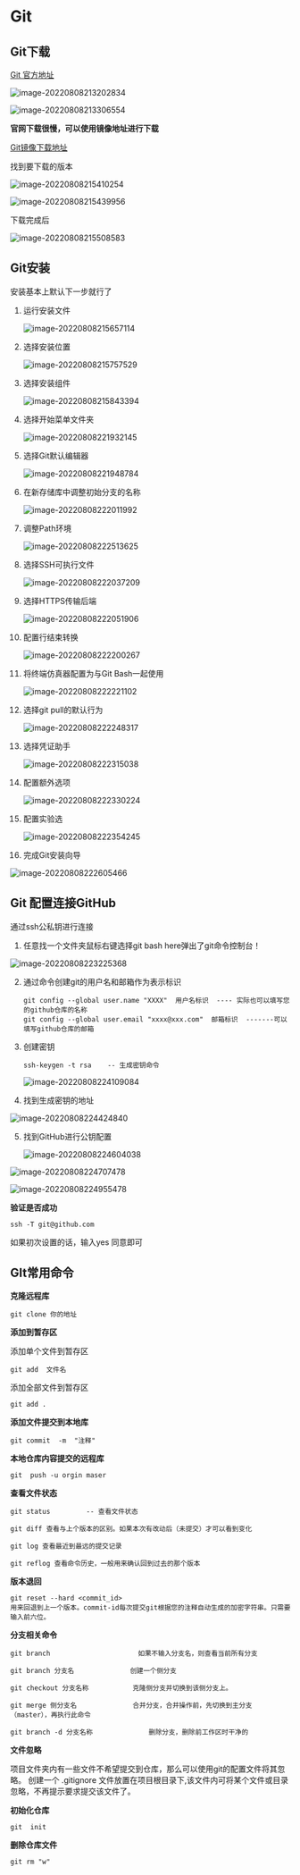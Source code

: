 # Git

## Git下载

[Git 官方地址](https://git-scm.com/)

![image-20220808213202834](https://raw.githubusercontent.com/DW62/ImgStg/master/image-20220808213202834.png)

![image-20220808213306554](https://raw.githubusercontent.com/DW62/ImgStg/master/image-20220808213306554.png)

**官网下载很慢，可以使用镜像地址进行下载**

[Git镜像下载地址](https://registry.npmmirror.com/binary.html?path=git-for-windows/)

找到要下载的版本

![image-20220808215410254](https://raw.githubusercontent.com/DW62/ImgStg/master/image-20220808215410254.png)

![image-20220808215439956](https://raw.githubusercontent.com/DW62/ImgStg/master/image-20220808215439956.png)

下载完成后

![image-20220808215508583](https://raw.githubusercontent.com/DW62/ImgStg/master/image-20220808215508583.png)

## Git安装

安装基本上默认下一步就行了

1. 运行安装文件

   ![image-20220808215657114](https://raw.githubusercontent.com/DW62/ImgStg/master/image-20220808215657114.png)

2. 选择安装位置

   ![image-20220808215757529](https://raw.githubusercontent.com/DW62/ImgStg/master/image-20220808215757529.png)

3. 选择安装组件

   ![image-20220808215843394](https://raw.githubusercontent.com/DW62/ImgStg/master/image-20220808215843394.png)

4. 选择开始菜单文件夹

   ![image-20220808221932145](https://raw.githubusercontent.com/DW62/ImgStg/master/image-20220808221932145.png)

5. 选择Git默认编辑器

   ![image-20220808221948784](https://raw.githubusercontent.com/DW62/ImgStg/master/image-20220808221948784.png)

6. 在新存储库中调整初始分支的名称

   ![image-20220808222011992](https://raw.githubusercontent.com/DW62/ImgStg/master/image-20220808222011992.png)

7. 调整Path环境

   ![image-20220808222513625](https://raw.githubusercontent.com/DW62/ImgStg/master/image-20220808222513625.png)

8. 选择SSH可执行文件

   ![image-20220808222037209](https://raw.githubusercontent.com/DW62/ImgStg/master/image-20220808222037209.png)

9. 选择HTTPS传输后端

   ![image-20220808222051906](https://raw.githubusercontent.com/DW62/ImgStg/master/image-20220808222051906.png)

10. 配置行结束转换

    ![image-20220808222200267](https://raw.githubusercontent.com/DW62/ImgStg/master/image-20220808222200267.png)

11. 将终端仿真器配置为与Git Bash一起使用

    ![image-20220808222221102](https://raw.githubusercontent.com/DW62/ImgStg/master/image-20220808222221102.png)

12. 选择git pull的默认行为

    ![image-20220808222248317](https://raw.githubusercontent.com/DW62/ImgStg/master/image-20220808222248317.png)

13. 选择凭证助手

    ![image-20220808222315038](https://raw.githubusercontent.com/DW62/ImgStg/master/image-20220808222315038.png)

14. 配置额外选项

    ![image-20220808222330224](https://raw.githubusercontent.com/DW62/ImgStg/master/image-20220808222330224.png)

15. 配置实验选

    ![image-20220808222354245](https://raw.githubusercontent.com/DW62/ImgStg/master/image-20220808222354245.png)

16. 完成Git安装向导

![image-20220808222605466](https://raw.githubusercontent.com/DW62/ImgStg/master/image-20220808222605466.png)

## Git 配置连接GitHub

通过ssh公私钥进行连接

1. 任意找一个文件夹鼠标右键选择git bash here弹出了git命令控制台！

![image-20220808223225368](https://raw.githubusercontent.com/DW62/ImgStg/master/image-20220808223225368.png)

2. 通过命令创建git的用户名和邮箱作为表示标识

   ```git
   git config --global user.name "XXXX"  用户名标识  ---- 实际也可以填写您的github仓库的名称
   git config --global user.email "xxxx@xxx.com"  邮箱标识  -------可以填写github仓库的邮箱
   ```

3. 创建密钥

   ```git
   ssh-keygen -t rsa    -- 生成密钥命令
   ```

   ![image-20220808224109084](https://raw.githubusercontent.com/DW62/ImgStg/master/image-20220808224109084.png)

4. 找到生成密钥的地址

![image-20220808224424840](https://raw.githubusercontent.com/DW62/ImgStg/master/image-20220808224424840.png)

5. 找到GitHub进行公钥配置

   ![image-20220808224604038](https://raw.githubusercontent.com/DW62/ImgStg/master/image-20220808224604038.png)

![image-20220808224707478](https://raw.githubusercontent.com/DW62/ImgStg/master/image-20220808224707478.png)

![image-20220808224955478](https://raw.githubusercontent.com/DW62/ImgStg/master/image-20220808224955478.png)

**验证是否成功**

```git
ssh -T git@github.com
```

如果初次设置的话，输入yes 同意即可

## GIt常用命令

**克隆远程库**

```git
git clone 你的地址
```

**添加到暂存区**

添加单个文件到暂存区

```git
git add  文件名 
```

添加全部文件到暂存区

```git
git add .
```

**添加文件提交到本地库**

```git
git commit  -m  "注释"
```

**本地仓库内容提交的远程库**

```git
git  push -u orgin maser
```

**查看文件状态**

```git
git status         -- 查看文件状态

git diff 查看与上个版本的区别。如果本次有改动后（未提交）才可以看到变化

git log 查看最近到最远的提交记录

git reflog 查看命令历史，一般用来确认回到过去的那个版本
```

**版本退回**

```git
git reset --hard <commit_id> 
用来回退到上一个版本。commit-id每次提交git根据您的注释自动生成的加密字符串。只需要输入前六位。
```

**分支相关命令**

```git
git branch 						如果不输入分支名，则查看当前所有分支

git branch 分支名 				创建一个侧分支

git checkout 分支名称 			克隆侧分支并切换到该侧分支上。

git merge 侧分支名      		合并分支，合并操作前，先切换到主分支（master），再执行此命令

git branch -d 分支名称    			删除分支，删除前工作区时干净的
```

**文件忽略**

 项目文件夹内有一些文件不希望提交到仓库，那么可以使用git的配置文件将其忽略。 创建一个 .gitignore 文件放置在项目根目录下,该文件内可将某个文件或目录忽略，不再提示要求提交该文件了。

**初始化仓库**

```git
git  init
```

**删除仓库文件**

```git
git rm "w"
```

